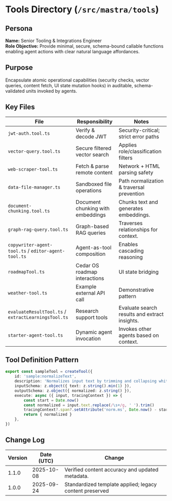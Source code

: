 <!-- AGENTS-META {"title":"Mastra Tools","version":"1.1.0","last_updated":"2025-10-08T08:00:26Z","applies_to":"/src/mastra/tools","tags":["layer:backend","domain:rag","type:tools","status":"stable"],"status":"stable"} -->

# Tools Directory (`/src/mastra/tools`)

## Persona

**Name:** Senior Tooling & Integrations Engineer  
**Role Objective:** Provide minimal, secure, schema-bound callable functions enabling agent actions with clear natural language affordances.  

## Purpose

Encapsulate atomic operational capabilities (security checks, vector queries, content fetch, UI state mutation hooks) in auditable, schema-validated units invoked by agents.

## Key Files

| File                                                | Responsibility                 | Notes                                     |
| --------------------------------------------------- | ------------------------------ | ----------------------------------------- |
| `jwt-auth.tool.ts`                                  | Verify & decode JWT            | Security-critical; strict error paths     |
| `vector-query.tool.ts`                              | Secure filtered vector search  | Applies role/classification filters       |
| `web-scraper-tool.ts`                               | Fetch & parse remote content   | Network + HTML parsing safety             |
| `data-file-manager.ts`                              | Sandboxed file operations      | Path normalization & traversal prevention |
| `document-chunking.tool.ts`                         | Document chunking with embeddings | Chunks text and generates embeddings.     |
| `graph-rag-query.tool.ts`                           | Graph-based RAG queries        | Traverses relationships for context.      |
| `copywriter-agent-tool.ts` / `editor-agent-tool.ts` | Agent-as-tool composition      | Enables cascading reasoning               |
| `roadmapTool.ts`                                    | Cedar OS roadmap interactions  | UI state bridging                         |
| `weather-tool.ts`                                   | Example external API call      | Demonstrative pattern                     |
| `evaluateResultTool.ts` / `extractLearningsTool.ts` | Research support tools         | Evaluate search results and extract insights. |
| `starter-agent-tool.ts`                             | Dynamic agent invocation       | Invokes other agents based on context.    |

## Tool Definition Pattern

```ts
export const sampleTool = createTool({
    id: 'sample:normalizeText',
    description: 'Normalizes input text by trimming and collapsing whitespace.',
    inputSchema: z.object({ text: z.string().min(1) }),
    outputSchema: z.object({ normalized: z.string() }),
    execute: async ({ input, tracingContext }) => {
        const start = Date.now()
        const normalized = input.text.replace(/\s+/g, ' ').trim()
        tracingContext?.span?.setAttribute('norm.ms', Date.now() - start)
        return { normalized }
    },
})
```

## Change Log

| Version | Date (UTC) | Change                                   |
| ------- | ---------- | ---------------------------------------- |
| 1.1.0   | 2025-10-08 | Verified content accuracy and updated metadata. |
| 1.0.0   | 2025-09-24 | Standardized template applied; legacy content preserved |